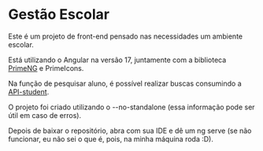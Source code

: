 # Gestão Escolar

Este é um projeto de front-end pensado nas necessidades um ambiente escolar.

Está utilizando o Angular na versão 17, juntamente com a biblioteca [PrimeNG](https://primeng.org/installation) e PrimeIcons.

Na função de pesquisar aluno, é possível realizar buscas consumindo a [API-student](https://github.com/esteniovasc/API-student).

O projeto foi criado utilizando o --no-standalone (essa informação pode ser útil em caso de erros).

Depois de baixar o repositório, abra com sua IDE e dê um ng serve (se não funcionar, eu não sei o que é, pois, na minha máquina roda :D).
